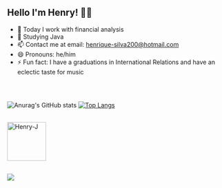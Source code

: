 ## Hello I'm Henry! 👋😄

- 🔭 Today I work with financial analysis 
- 🌱 Studying Java
- 📫 Contact me at email: henrique-silva200@hotmail.com
- 😄 Pronouns: he/him
- ⚡ Fun fact: I have a graduations in International Relations and have an eclectic taste for music
                 
<div>

##

<div style="display: inline_block"><br>
 
   ![Anurag's GitHub stats](https://github-readme-stats.vercel.app/api?username=henrynascim&show_icons=true&theme=dracula)
   [![Top Langs](https://github-readme-stats.vercel.app/api/top-langs/?username=henrynascim&hide_progress=true&theme=dracula)](https://github.com/anuraghazra/github-readme-stats)

<div style="display: inline_block"><br>

  <img align="center" alt="Henry-J" height="90" width="90" src="https://cdn.jsdelivr.net/gh/devicons/devicon/icons/java/java-original-wordmark.svg" />
  
##

 <a href="https://www.linkedin.com/in/henrique-nascimento-546a38165/?locale=en_US" target="_blank"><img src="https://img.shields.io/badge/-LinkedIn-%230077B5?style=for-the-badge&logo=linkedin&logoColor=white" target="_blank"></a>

<div>
